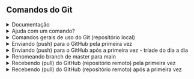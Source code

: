 ## Comandos do Git

<details>
<summary>Documentação</summary>
  
https://git-scm.com/docs/git

</details>
<details>
<summary>Ajuda com um comando?</summary>

```
git help commit
```

```
git commit --help
```

</details>
<details>
<summary>Comandos gerais de uso do Git (repositório local)</summary>

```
git init
```

```
git config --global user.name "nomedeusuario"
```  

```
git config --global user.email "emaildeusuario"
```
  
```
git config user.name "nomedeusuario"
```  

```
git config user.email "emaildeusuario"
```
  
```
git add .
```
  
```
git add -A
```

```
git add --all
```

```
git add segundo_arquivo.txt
```

```
git commit -m "texto para explicar funcionalidades implementadas"
```

```
git commit _m "texto para explicar funcionalidades implementadas"
```

```
git commit segundo_arquivo.txt -m "texto para explicar funcionalidades implementadas"
```
  
```
git branch
```

```
git branch nova_branch
```

```
git checkout nova-branch
```

</details>
<details>
<summary>Enviando (push) para o GitHub pela primeira vez</summary>
  
```
git remote add origin https://github.com/NOMEDEUSUARIO/NOMEDOPROJETO.git
```

```
git branch -M main
```

```
git push -u origin main
```
 
</details>
<details>
<summary>Enviando (push) para o GitHub após a primeira vez - tríade do dia a dia</summary>
  
```
git add -A
```

```
git commit -m “MENSAGEM”
```

```
git push
```
 
</details>
<details>
<summary>Renomeando branch de master para main</summary>

```
git branch -m master main
```

</details>
<details>
<summary>Recebendo (pull) do GitHub (repositório remoto) pela primeira vez</summary>

```
git clone https://github.com/NOMEUSUARIO/PROJETO.git
```

</details>
<details>
<summary>Recebendo (pull) do GitHub (repositório remoto) após a primeira vez</summary>

```
git remote show origin
```

```
git pull
```

</details>
